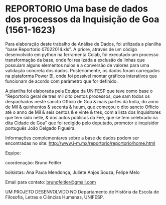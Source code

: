 # REPORTORIO Uma base de dados dos processos da Inquisição de Goa (1561-1623)

Para elaboração deste trabalho de Análise de Dados, foi utilizada a planilha "base Reportorio 07022014.xls". 
A priore, através de um código desenvolvido em python na ferramenta Colab,  foi executado um processo transformação da base, onde foi realizada a exclusão de linhas que possuiam alguns elementos nulos e a conversão de valores para uma validação concreta dos dados. Posteriomente, os dados foram carregados na plataforma Power BI, onde foi possível montar gráficos interativos que funcionam de acordo com parâmetro que for definido.

A planilha foi elaborada pela Equipe da UNIFESP que teve como base o "Reportorio geral de tres mil oito centos processos, que sam todos os despachados neste sancto Officio de Goa & mais partes da India, do anno de Mil & quinhentos & secenta & huum, que começou o dito sancto Officio atè o anno de Mil & seis centos & e vinte & tres, com a lista dos Inquisitores que tem sido nelle, & dos autos públicos da Fee, que se tem celebrado na dita Cidade de Goa" que foi redigido pelo deputado, promotor e inquisidor português João Delgado Figueira.

Informações complementares sobre a base de dados podem ser encontradas no site: http://www.i-m.mx/reportorio/reportorio/home.html

Equipe:

coordenação: Bruno Feitler

bolsistas: Ana Paula Mendonça, Juliete Anjos Souza, Felipe Melo

Email para contato: brunofeitler@gmail.com

UM PROJETO DESENVOLVIDO NO Departamento de História da Escola de Filosofia, Letras e Ciências Humanas, UNIFESP.


